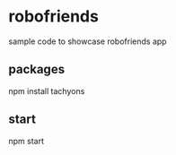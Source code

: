 # robofriends

sample code to showcase robofriends app

## packages

npm install tachyons

## start

npm start
